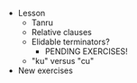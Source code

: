 * Lesson
    * Tanru
    * Relative clauses
    * Elidable terminators?
        * PENDING EXERCISES!
    * "ku" versus "cu"
* New exercises
